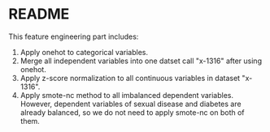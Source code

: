 # README
This feature engineering part includes:
1. Apply onehot to categorical variables.
2. Merge all independent variables into one datset call "x-1316" after using onehot.
3. Apply z-score normalization to all continuous variables in dataset "x-1316".
4. Apply smote-nc method to all imbalanced dependent variables. However, dependent variables of sexual disease and diabetes are already balanced, so we do not need to apply smote-nc on both of them.  
